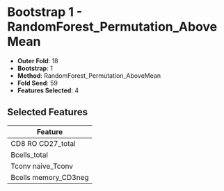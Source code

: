 # Bootstrap 1 - RandomForest_Permutation_AboveMean

- **Outer Fold**: 18
- **Bootstrap**: 1
- **Method**: RandomForest_Permutation_AboveMean
- **Fold Seed**: 59
- **Features Selected**: 4

## Selected Features

| Feature |
|---------|
| CD8 RO CD27_total |
| Bcells_total |
| Tconv naive_Tconv |
| Bcells memory_CD3neg |
